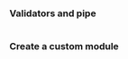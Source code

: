 ### Validators and pipe
```npm i --save class-validator class-transformer

```

### Create a custom module
```nest generate module <module_name>

```